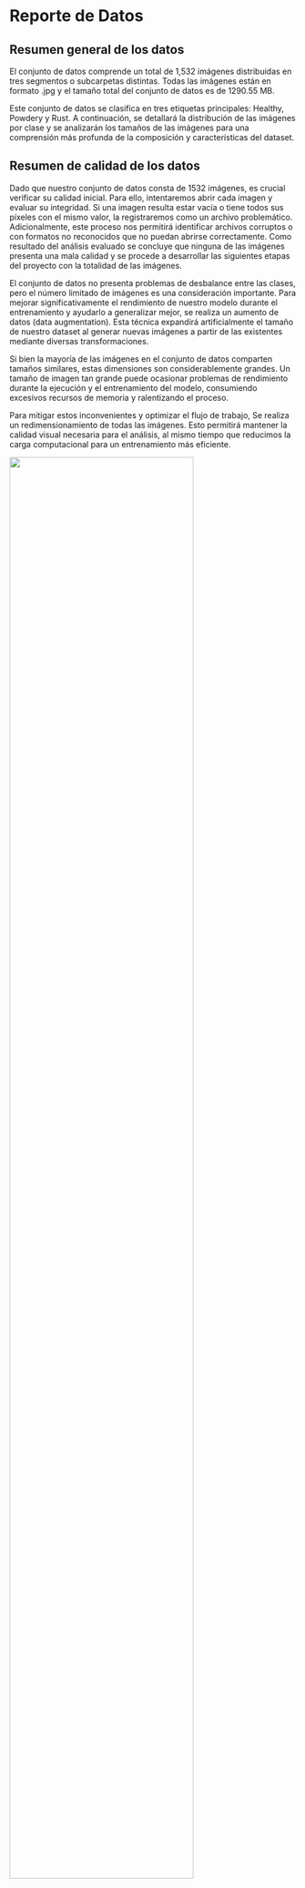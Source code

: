 
# Reporte de Datos

## Resumen general de los datos

El conjunto de datos comprende un total de 1,532 imágenes distribuidas en tres segmentos o subcarpetas distintas. Todas las imágenes están en formato .jpg y el tamaño total del conjunto de datos es de 1290.55 MB.

Este conjunto de datos se clasifica en tres etiquetas principales: Healthy, Powdery y Rust. A continuación, se detallará la distribución de las imágenes por clase y se analizarán los tamaños de las imágenes para una comprensión más profunda de la composición y características del dataset.

## Resumen de calidad de los datos

Dado que nuestro conjunto de datos consta de 1532 imágenes, es crucial verificar su calidad inicial. Para ello, intentaremos abrir cada imagen y evaluar su integridad. Si una imagen resulta estar vacía o tiene todos sus píxeles con el mismo valor, la registraremos como un archivo problemático. Adicionalmente, este proceso nos permitirá identificar archivos corruptos o con formatos no reconocidos que no puedan abrirse correctamente.
Como resultado del análisis evaluado se concluye que ninguna de las imágenes presenta una mala calidad y se procede a desarrollar las siguientes etapas del proyecto con la totalidad de las imágenes.

El conjunto de datos no presenta problemas de desbalance entre las clases, pero el número limitado de imágenes es una consideración importante. Para mejorar significativamente el rendimiento de nuestro modelo durante el entrenamiento y ayudarlo a generalizar mejor, se realiza un aumento de datos (data augmentation). Esta técnica expandirá artificialmente el tamaño de nuestro dataset al generar nuevas imágenes a partir de las existentes mediante diversas transformaciones.

Si bien la mayoría de las imágenes en el conjunto de datos comparten tamaños similares, estas dimensiones son considerablemente grandes. Un tamaño de imagen tan grande puede ocasionar problemas de rendimiento durante la ejecución y el entrenamiento del modelo, consumiendo excesivos recursos de memoria y ralentizando el proceso.

Para mitigar estos inconvenientes y optimizar el flujo de trabajo, Se realiza un redimensionamiento de todas las imágenes. Esto permitirá mantener la calidad visual necesaria para el análisis, al mismo tiempo que reducimos la carga computacional para un entrenamiento más eficiente.


<img src="https://drive.google.com/uc?export=view&id=1YHLzrijTSwQDtV9O9HLOUkfX17zdT79W" width="80%">

--- Distribución de Tamaños de Imagen Originales ---
- Ancho promedio: 3986.06, Desviación estándar: 521.47
- Alto promedio: 2702.45, Desviación estándar: 385.13
- Ancho min: 2421, Ancho max: 5184
- Alto min: 1728, Alto max: 3456


## Variable objetivo

El conjunto de datos parece estar relativamente balanceado, con un número de imágenes comparable en las tres clases. No hay una clase significativamente subrepresentada o sobrerrepresentada, lo cual es sumamente deseable para el entrenamiento de modelos de aprendizaje automático, ya que ayuda a prevenir sesgos y mejora la capacidad de generalización del modelo.

<img src="https://drive.google.com/uc?export=view&id=1xjjEDieT7Uq2cyB5V-FFnFKMmvZcsm6G" width="80%">

| Clase                  | Conteo de Imágenes por Clase   |
|------------------------|--------------------------------|
| `Healthy`              | 528     |
| `Powdery Mildew`       | 504     |
| `Rust`                 | 500     |


## Relación entre variables explicativas y variable objetivo

Se realiza un análisis de la composición de color de las imágenes dentro de cada clase generando histogramas y calculando estadísticas para los canales Rojo, Verde y Azul (RGB), con esto se obtiene información valiosa sobre las características visuales que distinguen las plantas Healthy, Powdery y Rust.

Inicialmente se observa una muestra por imagen de cada clase.

<img src="https://drive.google.com/uc?export=view&id=15RHLixfGwJmOVXzku36bV3pJ4iuIMNbp" width="80%">

La imagen anterior ayuda a comprender las características iniciales de la clasificación de las clases, en términos de color se nota una diferencia de las clases powdery y rust con respecto a la clase healty, como objetivo el modelo a desarrollar debería aprender a diferenciar el color y la textura de la "capa" de mildiú polvoriento de las "manchas" de roya.

Estadísticas y gráficos de composicioones de color por clase:

<img src="https://drive.google.com/uc?export=view&id=17gNVaEz6sqLovMpRi17gFMAvL_BtshI3" width="80%">

Estadísticas para la Clase: **HEALTHY**

| Color        | Media     | Desviación Estándar  |
|--------------|-----------|----------------------|
| `Rojo`       | 0.439     | 0.159                |
| `Verde`      | 0.599     | 0.147                |
| `Azul`       | 0.405     | 0.176                |

<img src="https://drive.google.com/uc?export=view&id=1wvY576V8nSSTdCMKd4MZ9l6x77xIonTo" width="80%">

Estadísticas para la Clase: **POWDERY**

| Color        | Media     | Desviación Estándar  |
|--------------|-----------|----------------------|
| `Rojo`       | 0.484     | 0.183                |
| `Verde`      | 0.588     | 0.161                |
| `Azul`       | 0.441     | 0.194                |


<img src="https://drive.google.com/uc?export=view&id=1PFAkWfam_05q-r4tWPN9ssyQk8KJtuJZ" width="80%">

Estadísticas para la Clase: **RUST**

| Color        | Media     | Desviación Estándar  |
|--------------|-----------|----------------------|
| `Rojo`       | 0.440     | 0.197                |
| `Verde`      | 0.558     | 0.204                |
| `Azul`       | 0.394     | 0.222                |


**Healthy (Saludables)**: El verde es el color dominante (media de 0.599), indicando hojas vibrantes. Los canales rojo y azul tienen medias más bajas, lo que es coherente con una planta sana. La baja desviación estándar sugiere tonos de verde muy uniformes.

**Powdery (Mildiu polvoriento)**: Aunque el verde sigue siendo predominante (media de 0.588), observamos un aumento en las medias de los canales rojo (0.484) y azul (0.441). Esto sugiere la presencia de tonos más claros o blanquecinos debido al Mildiu polvoriento, que introduce una mezcla de estos colores sobre las hojas. Las desviaciones estándar son ligeramente más altas, indicando una mayor variabilidad tonal por la distribución irregular del polvo.

**Rust (Oxidadas)**: Aquí, el verde disminuye ligeramente (media de 0.558) y, crucialmente, las desviaciones estándar para todos los canales son las más altas (Rojo: 0.197, Verde: 0.204, Azul: 0.222). Esto indica una gran diversidad de colores y tonos en las imágenes. Es consistente con las manchas rojizas/marrones (altos valores en rojo y quizás verde para el marrón) que contrastan con áreas aún verdes y la variabilidad cromática de una enfermedad de este tipo.

